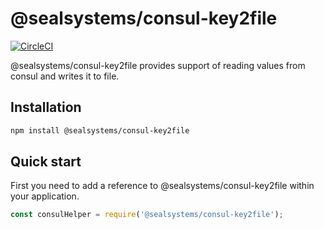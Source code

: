 # @sealsystems/consul-key2file

[![CircleCI](https://circleci.com/gh/sealsystems/node-consul-key2file/tree/master.svg?style=svg)](https://circleci.com/gh/sealsystems/node-consul-key2file/tree/master)
<!-- [![AppVeyor](https://ci.appveyor.com/api/projects/status/9b2db9vds6i2msoy/branch/master?svg=true)](https://ci.appveyor.com/project/Plossys/node-consul/branch/master) -->

@sealsystems/consul-key2file provides support of reading values from consul and writes it to file.

## Installation

```bash
npm install @sealsystems/consul-key2file
```

## Quick start

First you need to add a reference to @sealsystems/consul-key2file within your application.

```javascript
const consulHelper = require('@sealsystems/consul-key2file');
```

